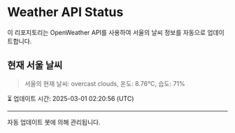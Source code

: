 
# Weather API Status

이 리포지토리는 OpenWeather API를 사용하여 서울의 날씨 정보를 자동으로 업데이트합니다.

## 현재 서울 날씨
> 서울의 현재 날씨: overcast clouds, 온도: 8.76°C, 습도: 71%

⏳ 업데이트 시간: 2025-03-01 02:20:56 (UTC)

---
자동 업데이트 봇에 의해 관리됩니다.
